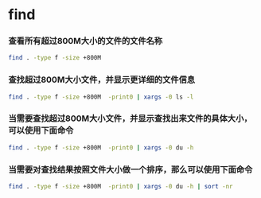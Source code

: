 # find 

### 查看所有超过800M大小的文件的文件名称

```bash
find . -type f -size +800M
```

### 查找超过800M大小文件，并显示更详细的文件信息

```bash
find . -type f -size +800M  -print0 | xargs -0 ls -l
```

### 当需要查找超过800M大小文件，并显示查找出来文件的具体大小，可以使用下面命令

```bash
find . -type f -size +800M  -print0 | xargs -0 du -h
```

### 当需要对查找结果按照文件大小做一个排序，那么可以使用下面命令

```bash
find . -type f -size +800M  -print0 | xargs -0 du -h | sort -nr
```